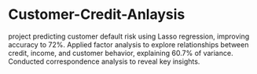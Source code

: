 # Customer-Credit-Anlaysis
project predicting customer default risk using Lasso regression, improving accuracy to 72%. Applied factor analysis to explore relationships between credit, income, and customer behavior, explaining 60.7% of variance. Conducted correspondence analysis to reveal key insights.
